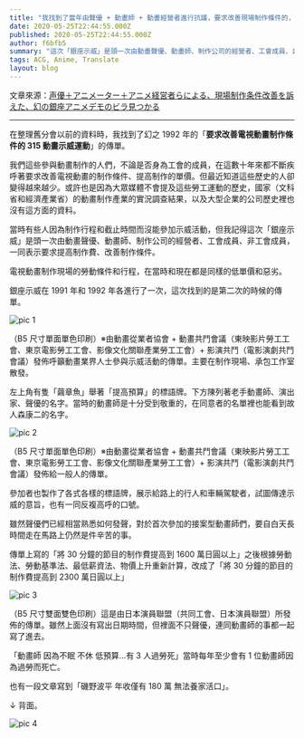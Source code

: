 ```yaml
---
title: "我找到了當年由聲優 + 動畫師 + 動畫經營者進行抗議，要求改善現場制作條件的，幻之銀座動畫示威的傳單"
date: 2020-05-25T22:44:55.000Z
published: 2020-05-25T22:44:55.000Z
author: f6bfb5
summary: "這次「銀座示威」是頭一次由動畫聲優、動畫師、制作公司的經營者、工會成員、非工會成員，一同表示要求提高制作費、改善制作條件。"
tags: ACG, Anime, Translate
layout: blog
---
```


文章來源：[声優＋アニメーター＋アニメ経営者らによる、現場制作条件改善を訴えた、幻の銀座アニメデモのビラ見つかる](https://anirepo.exblog.jp/15979776/)

---

在整理舊分會以前的資料時，我找到了幻之 1992 年的「**要求改善電視動畫制作條件的 315 動畫示威運動**」的傳單。

我們這些參與動畫制作的人們，不論是否身為工會的成員，在這數十年來都不斷疾呼著要求改善電視動畫的制作條件、提高制作的單價。但最近知道這些歷史的人卻變得越來越少。或許也是因為大眾媒體不會提及這些勞工運動的歷史，國家（文科省和經濟產業省）的動畫制作產業的實況調查結果，以及大型企業的公司歷史裡也沒有這方面的資料。

當時有些人因為制作行程和截止時間而沒能參加示威活動，但我記得這次「銀座示威」是頭一次由動畫聲優、動畫師、制作公司的經營者、工會成員、非工會成員，一同表示要求提高制作費、改善制作條件。

電視動畫制作現場的勞動條件和行程，在當時和現在都是同樣的低單價和惡劣。

銀座示威在 1991 年和 1992 年各進行了一次，這次找到的是第二次的時候的傳單。

![pic 1](https://pds.exblog.jp/pds/1/201102/27/39/c0024539_3254086.gif)

（B5 尺寸單面單色印刷）※由動畫從業者協會 + 動畫共鬥會議（東映影片勞工工會、東京電影勞工工會、影像文化關聯產業勞工工會）+ 影演共鬥（電影演劇共鬥會議）發佈呼籲動畫業界人士參與示威活動的傳單。主要在制作現場、承包工作室散發。

左上角有隻「繭章魚」舉著「提高預算」的標語牌。下方陳列著老手動畫師、演出家、聲優的名字。當時的動畫師是十分受到敬重的，在同意者的名單裡也能看到故人森康二的名字。

![pic 2](https://pds.exblog.jp/pds/1/201102/27/39/c0024539_14565882.gif)

（B5 尺寸單面單色印刷）※由動畫從業者協會 + 動畫共鬥會議（東映影片勞工工會、東京電影勞工工會、影像文化關聯產業勞工工會）+ 影演共鬥（電影演劇共鬥會議）發佈給一般人的傳單。

參加者也製作了各式各樣的標語牌，展示給路上的行人和車輛駕駛者，試圖傳達示威的意旨，也有一同反複高呼的口號。

雖然聲優們已經相當熟悉如何發聲，對於首次參加的接案型動畫師們，要自白天長時間走在馬路上仍然是件辛苦的事。

傳單上寫的「將 30 分鐘的節目的制作費提高到 1600 萬日圓以上」之後根據勞動法、勞動基準法、最低薪資法、物價上升重新計算，改成了「將 30 分鐘的節目的制作費提高到 2300 萬日圓以上」

![pic 3](https://pds.exblog.jp/pds/1/201102/27/39/c0024539_3235566.gif)

（B5 尺寸雙面雙色印刷）這是由日本演員聯盟（共同工會、日本演員聯盟）所發佈的傳單。雖然上面沒有寫出日期時間，但裡面不只聲優，連同動畫師的事都一起寫了進去。

「動畫師 因為不眠 不休 低預算…有 3 人過勞死」當時每年至少會有 1 位動畫師因為過勞而死亡。

也有一段文章寫到「磯野波平 年收僅有 180 萬 無法養家活口」。

↓ 背面。

![pic 4](https://pds.exblog.jp/pds/1/201102/27/39/c0024539_32466.gif)
